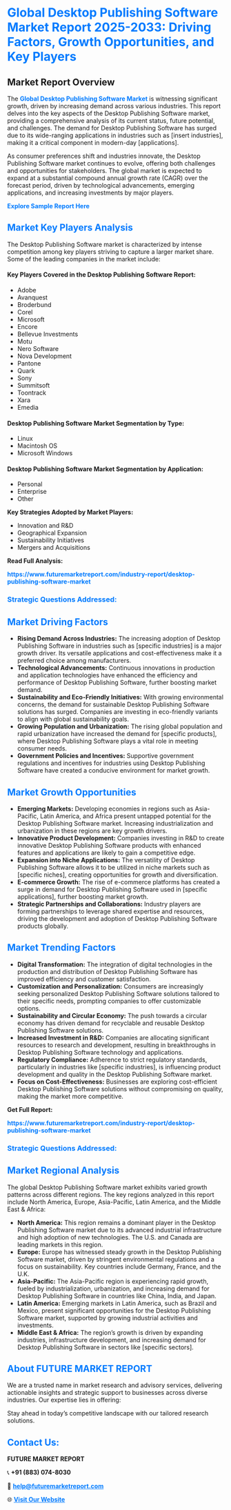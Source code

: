 <h1 style="color: #007BFF;">Global Desktop Publishing Software Market Report 2025-2033: Driving Factors, Growth Opportunities, and Key Players</h1>

<section id="overview">
<h2>Market Report Overview</h2>
<p>The <a href="https://www.futuremarketreport.com/industry-report/desktop-publishing-software-market" style="color: #007BFF; text-decoration: none;"><strong>Global Desktop Publishing Software Market</strong></a> is witnessing significant growth, driven by increasing demand across various industries. This report delves into the key aspects of the Desktop Publishing Software market, providing a comprehensive analysis of its current status, future potential, and challenges. The demand for Desktop Publishing Software has surged due to its wide-ranging applications in industries such as [insert industries], making it a critical component in modern-day [applications].</p>
<p>As consumer preferences shift and industries innovate, the Desktop Publishing Software market continues to evolve, offering both challenges and opportunities for stakeholders. The global market is expected to expand at a substantial compound annual growth rate (CAGR) over the forecast period, driven by technological advancements, emerging applications, and increasing investments by major players.</p>
</section>

<section id="overview">
<p><a href="https://www.futuremarketreport.com/request-sample/reportId=99438" style="color: #007BFF; text-decoration: none;"><strong>Explore Sample Report Here</strong></a></p>
</section>

<section id="key-players">
<h2 style="color: #007BFF;">Market Key Players Analysis</h2>
<p>The Desktop Publishing Software market is characterized by intense competition among key players striving to capture a larger market share. Some of the leading companies in the market include:</p>
<h4>Key Players Covered in the Desktop Publishing Software Report:</h4>
<ul><li>Adobe</li><li>Avanquest</li><li>Broderbund</li><li>Corel</li><li>Microsoft</li><li>Encore</li><li>Bellevue Investments</li><li>Motu</li><li>Nero Software</li><li>Nova Development</li><li>Pantone</li><li>Quark</li><li>Sony</li><li>Summitsoft</li><li>Toontrack</li><li>Xara</li><li>Emedia</li></ul>
<h4>Desktop Publishing Software Market Segmentation by Type:</h4>
<ul><li>Linux</li><li>Macintosh OS</li><li>Microsoft Windows</li></ul>

<h4>Desktop Publishing Software Market Segmentation by Application:</h4>
<ul><li>Personal</li><li>Enterprise</li><li>Other</li></ul>
<p><strong>Key Strategies Adopted by Market Players:</strong></p>
<ul>
<li>Innovation and R&D</li>
<li>Geographical Expansion</li>
<li>Sustainability Initiatives</li>
<li>Mergers and Acquisitions</li>
</ul>
</section>

<section>
<p><strong>Read Full Analysis: </strong></p><a href="https://www.futuremarketreport.com/industry-report/desktop-publishing-software-market" style="color: #007BFF; text-decoration: none;"><strong>https://www.futuremarketreport.com/industry-report/desktop-publishing-software-market</strong></a>
<h3 style="color: #007BFF;">Strategic Questions Addressed:</h3>
</section>

<section id="driving-factors">
<h2 style="color: #007BFF;">Market Driving Factors</h2>
<ul>
<li><strong>Rising Demand Across Industries:</strong> The increasing adoption of Desktop Publishing Software in industries such as [specific industries] is a major growth driver. Its versatile applications and cost-effectiveness make it a preferred choice among manufacturers.</li>
<li><strong>Technological Advancements:</strong> Continuous innovations in production and application technologies have enhanced the efficiency and performance of Desktop Publishing Software, further boosting market demand.</li>
<li><strong>Sustainability and Eco-Friendly Initiatives:</strong> With growing environmental concerns, the demand for sustainable Desktop Publishing Software solutions has surged. Companies are investing in eco-friendly variants to align with global sustainability goals.</li>
<li><strong>Growing Population and Urbanization:</strong> The rising global population and rapid urbanization have increased the demand for [specific products], where Desktop Publishing Software plays a vital role in meeting consumer needs.</li>
<li><strong>Government Policies and Incentives:</strong> Supportive government regulations and incentives for industries using Desktop Publishing Software have created a conducive environment for market growth.</li>
</ul>
</section>

<section id="growth-opportunities">
<h2 style="color: #007BFF;">Market Growth Opportunities</h2>
<ul>
<li><strong>Emerging Markets:</strong> Developing economies in regions such as Asia-Pacific, Latin America, and Africa present untapped potential for the Desktop Publishing Software market. Increasing industrialization and urbanization in these regions are key growth drivers.</li>
<li><strong>Innovative Product Development:</strong> Companies investing in R&D to create innovative Desktop Publishing Software products with enhanced features and applications are likely to gain a competitive edge.</li>
<li><strong>Expansion into Niche Applications:</strong> The versatility of Desktop Publishing Software allows it to be utilized in niche markets such as [specific niches], creating opportunities for growth and diversification.</li>
<li><strong>E-commerce Growth:</strong> The rise of e-commerce platforms has created a surge in demand for Desktop Publishing Software used in [specific applications], further boosting market growth.</li>
<li><strong>Strategic Partnerships and Collaborations:</strong> Industry players are forming partnerships to leverage shared expertise and resources, driving the development and adoption of Desktop Publishing Software products globally.</li>
</ul>
</section>

<section id="trending-factors">
<h2 style="color: #007BFF;">Market Trending Factors</h2>
<ul>
<li><strong>Digital Transformation:</strong> The integration of digital technologies in the production and distribution of Desktop Publishing Software has improved efficiency and customer satisfaction.</li>
<li><strong>Customization and Personalization:</strong> Consumers are increasingly seeking personalized Desktop Publishing Software solutions tailored to their specific needs, prompting companies to offer customizable options.</li>
<li><strong>Sustainability and Circular Economy:</strong> The push towards a circular economy has driven demand for recyclable and reusable Desktop Publishing Software solutions.</li>
<li><strong>Increased Investment in R&D:</strong> Companies are allocating significant resources to research and development, resulting in breakthroughs in Desktop Publishing Software technology and applications.</li>
<li><strong>Regulatory Compliance:</strong> Adherence to strict regulatory standards, particularly in industries like [specific industries], is influencing product development and quality in the Desktop Publishing Software market.</li>
<li><strong>Focus on Cost-Effectiveness:</strong> Businesses are exploring cost-efficient Desktop Publishing Software solutions without compromising on quality, making the market more competitive.</li>
</ul>
</section>

<section>
<p><strong>Get Full Report: </strong></p><a href="https://www.futuremarketreport.com/industry-report/desktop-publishing-software-market" style="color: #007BFF; text-decoration: none;"><strong>https://www.futuremarketreport.com/industry-report/desktop-publishing-software-market</strong></a>
<h3 style="color: #007BFF;">Strategic Questions Addressed:</h3>
</section>


<section id="regional-analysis">
<h2 style="color: #007BFF;">Market Regional Analysis</h2>
<p>The global Desktop Publishing Software market exhibits varied growth patterns across different regions. The key regions analyzed in this report include North America, Europe, Asia-Pacific, Latin America, and the Middle East & Africa:</p>
<ul>
<li><strong>North America:</strong> This region remains a dominant player in the Desktop Publishing Software market due to its advanced industrial infrastructure and high adoption of new technologies. The U.S. and Canada are leading markets in this region.</li>
<li><strong>Europe:</strong> Europe has witnessed steady growth in the Desktop Publishing Software market, driven by stringent environmental regulations and a focus on sustainability. Key countries include Germany, France, and the U.K.</li>
<li><strong>Asia-Pacific:</strong> The Asia-Pacific region is experiencing rapid growth, fueled by industrialization, urbanization, and increasing demand for Desktop Publishing Software in countries like China, India, and Japan.</li>
<li><strong>Latin America:</strong> Emerging markets in Latin America, such as Brazil and Mexico, present significant opportunities for the Desktop Publishing Software market, supported by growing industrial activities and investments.</li>
<li><strong>Middle East & Africa:</strong> The region’s growth is driven by expanding industries, infrastructure development, and increasing demand for Desktop Publishing Software in sectors like [specific sectors].</li>
</ul>
</section>

<footer>
<h2 style="color: #007BFF;">About FUTURE MARKET REPORT</h2>
<p>We are a trusted name in market research and advisory services, delivering actionable insights and strategic support to businesses across diverse industries. Our expertise lies in offering:</p>

<p>Stay ahead in today’s competitive landscape with our tailored research solutions.</p>

<h2 style="color: #007BFF;">Contact Us:</h2>
<p><strong>FUTURE MARKET REPORT</strong></p>
<p>📞 <strong>+91 (883) 074-8030</strong></p>
<p>📧 <strong><a href="mailto:help@futuremarketreport.com" style="color: #007BFF;">help@futuremarketreport.com</a></strong></p>
<p>🌐 <strong><a href="https://www.futuremarketreport.com/" style="color: #007BFF;">Visit Our Website</a></strong></p>
</footer>